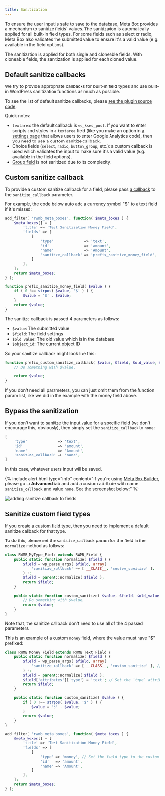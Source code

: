 ```yaml
---
title: Sanitization
---
```


To ensure the user input is safe to save to the database, Meta Box provides a mechanism to sanitize fields' values. The sanitization is automatically applied for all built-in field types. For some fields such as select or radio, Meta Box also validates the submitted value to ensure it's a valid value (e.g. available in the field options).

The sanitization is applied for both single and cloneable fields. With cloneable fields, the sanitization is applied for each cloned value.

## Default sanitize callbacks

We try to provide appropriate callbacks for built-in field types and use built-in WordPress sanitization functions as much as possible.

To see the list of default sanitize callbacks, please [see the plugin source code](https://github.com/wpmetabox/meta-box/blob/master/inc/sanitizer.php#L50).

Quick notes:

- `textarea`: the default callback is `wp_kses_post`. If you want to enter scripts and styles in a `textarea` field (like you make an option in [a settings page](https://metabox.io/plugins/mb-settings-page/) that allows users to enter Google Analytics code), then you need to use a custom sanitize callback.
- Choice fields (`select`, `radio`, `button_group`, etc.): a custom callback is used which validates the input to make sure it's a valid value (e.g. available in the field options).
- [Group field](https://metabox.io/plugins/meta-box-group/) is not sanitized due to its complexity.

## Custom sanitize callback

To provide a custom sanitize callback for a field, please pass [a callback](https://secure.php.net/manual/en/language.types.callable.php) to the `sanitize_callback` parameter.

For example, the code below auto add a currency symbol "$" to a text field if it's missed:

```php
add_filter( 'rwmb_meta_boxes', function( $meta_boxes ) {
    $meta_boxes[] = [
        'title' => 'Test Sanitization Money Field',
        'fields' => [
            [
                'type'              => 'text',
                'id'                => 'amount',
                'name'              => 'Amount',
                'sanitize_callback' => 'prefix_sanitize_money_field',
            ]
        ],
    ];
    return $meta_boxes;
} );

function prefix_sanitize_money_field( $value ) {
    if ( 0 !== strpos( $value, '$' ) ) {
        $value = '$' . $value;
    }
    return $value;
}
```

The sanitize callback is passed 4 parameters as follows:

- `$value`: The submitted value
- `$field`: The field settings
- `$old_value`: The old value which is in the database
- `$object_id`: The current object ID

So your sanitize callback might look like this:

```php
function prefix_custom_sanitize_callback( $value, $field, $old_value, $object_id ) {
    // Do something with $value.
    
    return $value;
}
```

If you don't need all parameters, you can just omit them from the function param list, like we did in the example with the money field above.

## Bypass the sanitization

If you don't want to sanitize the input value for a specific field (we don't encourage this, obviously), then simply set the `sanitize_callback` to `none`:

```php
[
    'type'              => 'text',
    'id'                => 'amount',
    'name'              => 'Amount',
    'sanitize_callback' => 'none',
]
```

In this case, whatever users input will be saved.

{% include alert.html type="info" content="If you're using [Meta Box Builder](https://metabox.io/plugins/meta-box-builder/), please go to **Advanced** tab and add a custom attribute with name `sanitize_callback` and value `none`. See the screenshot below:" %}

![adding sanitize callback to fields](https://imgur.com/9UyYN71.png)

## Sanitize custom field types

If you create [a custom field type](https://docs.metabox.io/custom-field-type/), then you need to implement a default sanitize callback for that type.

To do this, please set the `sanitize_callback` param for the field in the `normalize` method as follows:

```php
class RWMB_MyType_Field extends RWMB_Field {
    public static function normalize( $field ) {
        $field = wp_parse_args( $field, array(
            'sanitize_callback' => [ __CLASS__, 'custom_sanitize' ],
        ) );
        $field = parent::normalize( $field );
        return $field;
    }

    public static function custom_sanitize( $value, $field, $old_value, $object_id ) {
        // Do something with $value.
        return $value;
    }
}
```

Note that, the sanitize callback don't need to use all of the 4 passed parameters.

This is an example of a custom `money` field, where the value must have "$" prefixed:

```php
class RWMB_Money_Field extends RWMB_Text_Field {
    public static function normalize( $field ) {
        $field = wp_parse_args( $field, array(
            'sanitize_callback' => [ __CLASS__, 'custom_sanitize' ], // Specify a custom sanitize callback.
        ) );
        $field = parent::normalize( $field );
        $field['attributes']['type'] = 'text'; // Set the `type` attribute to `text` to let users enter the data.
        return $field;
    }

    public static function custom_sanitize( $value ) {
        if ( 0 !== strpos( $value, '$' ) ) {
            $value = '$' . $value;
        }
        return $value;
    }
}

add_filter( 'rwmb_meta_boxes', function( $meta_boxes ) {
    $meta_boxes[] = [
        'title' => 'Test Sanitization Money Field',
        'fields' => [
            [
                'type' => 'money', // Set the field type to the custom 'money' type.
                'id'   => 'amount',
                'name' => 'Amount',
            ]
        ],
    ];
    return $meta_boxes;
} );
```
